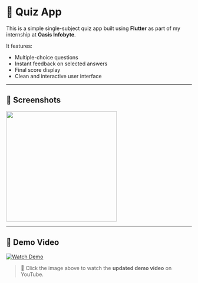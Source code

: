 # 📱 Quiz App

This is a simple single-subject quiz app built using **Flutter** as part of my internship at **Oasis Infobyte**.

It features:
- Multiple-choice questions
- Instant feedback on selected answers
- Final score display
- Clean and interactive user interface

---

## 📸 Screenshots

<img src="assets/home_screen.png" width="300"/>

---

## 🎥 Demo Video

[![Watch Demo](assets/home_screen.png)](https://youtube.com/shorts/kN4zZDyWM_o?feature=share)

> 🔗 Click the image above to watch the **updated demo video** on YouTube.
